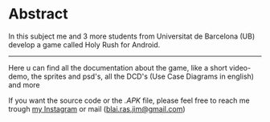# Abstract
In this subject me and 3 more students from Universitat de Barcelona (UB) develop a game called Holy Rush for Android. 

---

Here u can find all the documentation about the game, like a short video-demo, the sprites and psd's, all the DCD's (Use Case Diagrams in english) and more

If you want the source code or the _.APK_ file, please feel free to reach me trough [my Instagram](instagram.com/blaiot) or mail (blai.ras.jim@gmail.com)
